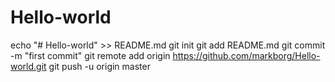 # Hello-world
echo "# Hello-world" >> README.md
git init
git add README.md
git commit -m "first commit"
git remote add origin https://github.com/markborg/Hello-world.git
git push -u origin master

